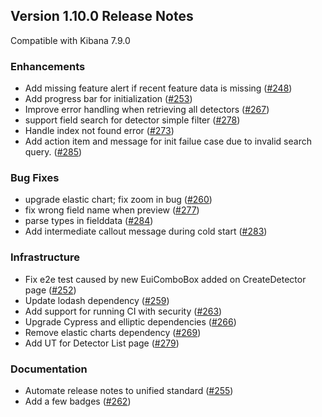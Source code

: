## Version 1.10.0 Release Notes

Compatible with Kibana 7.9.0
### Enhancements

* Add missing feature alert if recent feature data is missing ([#248](https://github.com/opendistro-for-elasticsearch/anomaly-detection-kibana-plugin/pull/286248))
* Add progress bar for initialization ([#253](https://github.com/opendistro-for-elasticsearch/anomaly-detection-kibana-plugin/pull/286253))
* Improve error handling when retrieving all detectors ([#267](https://github.com/opendistro-for-elasticsearch/anomaly-detection-kibana-plugin/pull/286267))
* support field search for detector simple filter ([#278](https://github.com/opendistro-for-elasticsearch/anomaly-detection-kibana-plugin/pull/286278))
* Handle index not found error ([#273](https://github.com/opendistro-for-elasticsearch/anomaly-detection-kibana-plugin/pull/286273))
* Add action item and message for init failue case due to invalid search query.  ([#285](https://github.com/opendistro-for-elasticsearch/anomaly-detection-kibana-plugin/pull/286285))

### Bug Fixes

* upgrade elastic chart; fix zoom in bug ([#260](https://github.com/opendistro-for-elasticsearch/anomaly-detection-kibana-plugin/pull/286260))
* fix wrong field name when preview ([#277](https://github.com/opendistro-for-elasticsearch/anomaly-detection-kibana-plugin/pull/286277))
* parse types in fielddata ([#284](https://github.com/opendistro-for-elasticsearch/anomaly-detection-kibana-plugin/pull/286284))
* Add intermediate callout message during cold start ([#283](https://github.com/opendistro-for-elasticsearch/anomaly-detection-kibana-plugin/pull/286283))

### Infrastructure

* Fix e2e test caused by new EuiComboBox added on CreateDetector page ([#252](https://github.com/opendistro-for-elasticsearch/anomaly-detection-kibana-plugin/pull/286252))
* Update lodash dependency ([#259](https://github.com/opendistro-for-elasticsearch/anomaly-detection-kibana-plugin/pull/286259))
* Add support for running CI with security ([#263](https://github.com/opendistro-for-elasticsearch/anomaly-detection-kibana-plugin/pull/286263))
* Upgrade Cypress and elliptic dependencies ([#266](https://github.com/opendistro-for-elasticsearch/anomaly-detection-kibana-plugin/pull/286266))
* Remove elastic charts dependency ([#269](https://github.com/opendistro-for-elasticsearch/anomaly-detection-kibana-plugin/pull/286269))
* Add UT for Detector List page ([#279](https://github.com/opendistro-for-elasticsearch/anomaly-detection-kibana-plugin/pull/286279))

### Documentation

* Automate release notes to unified standard ([#255](https://github.com/opendistro-for-elasticsearch/anomaly-detection-kibana-plugin/pull/286255))
* Add a few badges ([#262](https://github.com/opendistro-for-elasticsearch/anomaly-detection-kibana-plugin/pull/286262))
